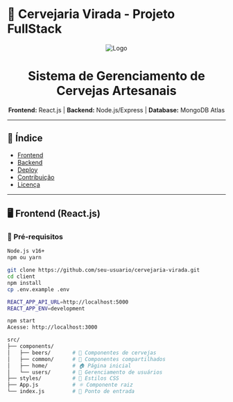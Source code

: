 # 🚀 Cervejaria Virada - Projeto FullStack

<div align="center">
  <img src="https://img.icons8.com/color/96/000000/beer.png" alt="Logo"/>
  <h1>Sistema de Gerenciamento de Cervejas Artesanais</h1>
  <p>
    <b>Frontend:</b> React.js | <b>Backend:</b> Node.js/Express | <b>Database:</b> MongoDB Atlas
  </p>
</div>

---

## 📌 Índice
- [Frontend](#-frontend-reactjs)
- [Backend](#-backend-nodejsexpress)
- [Deploy](#-deploy-na-nuvem)
- [Contribuição](#-contribuição)
- [Licença](#-licença)

---

## 🖥️ Frontend (React.js)

### 🔧 Pré-requisitos
```bash
Node.js v16+
npm ou yarn

git clone https://github.com/seu-usuario/cervejaria-virada.git
cd client
npm install
cp .env.example .env

REACT_APP_API_URL=http://localhost:5000
REACT_APP_ENV=development

npm start
Acesse: http://localhost:3000

src/
├── components/
│   ├── beers/       # 🍻 Componentes de cervejas
│   ├── common/      # 🔄 Componentes compartilhados
│   ├── home/        # 🏠 Página inicial
│   └── users/       # 👥 Gerenciamento de usuários
├── styles/          # 🎨 Estilos CSS
├── App.js           # ⚛️ Componente raiz
└── index.js         # 🔌 Ponto de entrada
